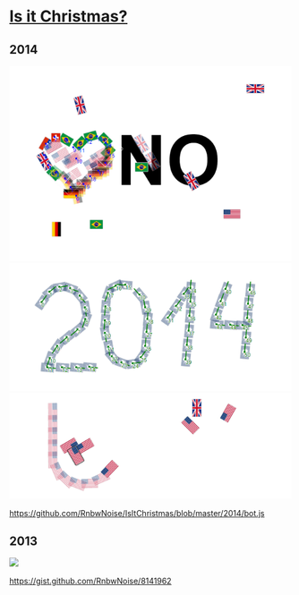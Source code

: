 # [Is it Christmas?](https://github.com/isitchristmas)

## 2014

![](https://github.com/RnbwNoise/IsItChristmas/blob/master/2014/screenshot-heart.png)
![](https://github.com/RnbwNoise/IsItChristmas/blob/master/2014/screenshot-editor.png)
![](https://github.com/RnbwNoise/IsItChristmas/blob/master/2014/screenshot-car.png)

https://github.com/RnbwNoise/IsItChristmas/blob/master/2014/bot.js

## 2013

![](https://konklone.com/assets/images/blog/iic-2013/hearttttt.png)

https://gist.github.com/RnbwNoise/8141962
